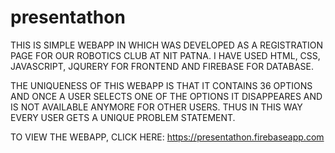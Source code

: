 # presentathon

THIS IS SIMPLE WEBAPP IN WHICH WAS DEVELOPED AS A REGISTRATION PAGE FOR OUR ROBOTICS CLUB AT NIT PATNA.
I HAVE USED HTML, CSS, JAVASCRIPT, JQURERY FOR FRONTEND AND FIREBASE FOR DATABASE.

THE UNIQUENESS OF THIS WEBAPP IS THAT IT CONTAINS 36 OPTIONS AND ONCE A USER SELECTS ONE OF THE OPTIONS IT DISAPPEARES AND IS NOT AVAILABLE ANYMORE FOR OTHER USERS.
THUS IN THIS WAY EVERY USER GETS A UNIQUE PROBLEM STATEMENT.


TO VIEW THE WEBAPP, CLICK HERE: https://presentathon.firebaseapp.com
